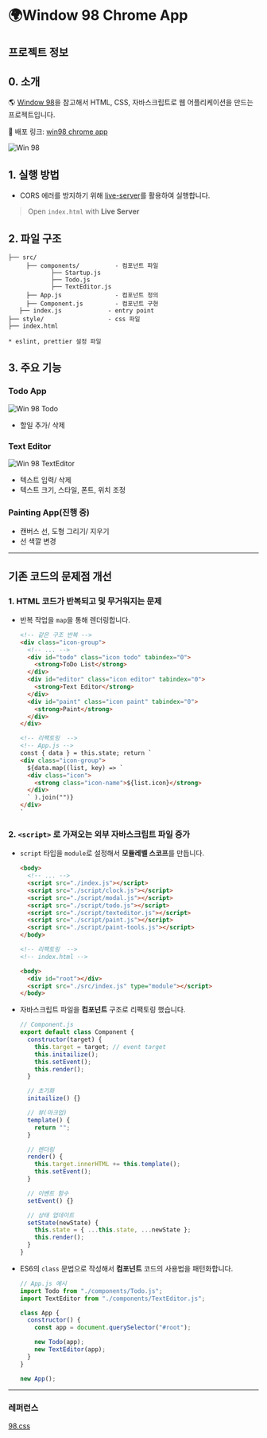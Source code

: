 # 🌍Window 98 Chrome App

## 프로젝트 정보

## 0. 소개

🌎 [Window 98](https://guidebookgallery.org/screenshots/win98)을 참고해서 HTML, CSS, 자바스크립트로 웹 어플리케이션을 만드는 프로젝트입니다.

🔗 배포 링크: [win98 chrome app](https://unruffled-brahmagupta-b81ab7.netlify.app/)

![Win 98](./assets/win98_home.png)

## 1. 실행 방법

- CORS 에러를 방지하기 위해 [live-server](https://marketplace.visualstudio.com/items?itemName=ritwickdey.LiveServer)를 활용하여 실행합니다.

> Open `index.html` with **Live Server**

## 2. 파일 구조

```
├── src/
	 ├── components/          - 컴포넌트 파일
			├── Startup.js
			├── Todo.js
			├── TextEditor.js
	 ├── App.js               - 컴포넌트 정의
	 ├── Component.js         - 컴포넌트 구현
   ├── index.js             - entry point
├── style/                  - css 파일
├── index.html

* eslint, prettier 설정 파일

```

## 3. 주요 기능

### Todo App

![Win 98 Todo](./assets/win98-1.gif)

- 할일 추가/ 삭제

### Text Editor

![Win 98 TextEditor](./assets/win98-2.gif)

- 텍스트 입력/ 삭제
- 텍스트 크기, 스타일, 폰트, 위치 조정

### Painting App(진행 중)

- 캔버스 선, 도형 그리기/ 지우기
- 선 색깔 변경

---

## 기존 코드의 문제점 개선

### 1. HTML 코드가 반복되고 및 무거워지는 문제

- 반복 작업을 `map`을 통해 렌더링합니다.

  ```html
  <!-- 같은 구조 반복 -->
  <div class="icon-group">
    <!-- ... -->
    <div id="todo" class="icon todo" tabindex="0">
      <strong>ToDo List</strong>
    </div>
    <div id="editor" class="icon editor" tabindex="0">
      <strong>Text Editor</strong>
    </div>
    <div id="paint" class="icon paint" tabindex="0">
      <strong>Paint</strong>
    </div>
  </div>

  <!-- 리팩토링  -->
  <!-- App.js -->
  const { data } = this.state; return `
  <div class="icon-group">
    ${data.map((list, key) => `
    <div class="icon">
      <strong class="icon-name">${list.icon}</strong>
    </div>
    ` ).join("")}
  </div>
  `
  ```

### 2. `<script>` 로 가져오는 외부 자바스크립트 파일 증가

- `script` 타입을 `module`로 설정해서 **모듈레벨 스코프**를 만듭니다.

  ```html
  <body>
    <!-- ... -->
    <script src="./index.js"></script>
    <script src="./script/clock.js"></script>
    <script src="./script/modal.js"></script>
    <script src="./script/todo.js"></script>
    <script src="./script/texteditor.js"></script>
    <script src="./script/paint.js"></script>
    <script src="./script/paint-tools.js"></script>
  </body>

  <!-- 리팩토링  -->
  <!-- index.html -->

  <body>
    <div id="root"></div>
    <script src="./src/index.js" type="module"></script>
  </body>
  ```

- 자바스크립트 파일을 **컴포넌트** 구조로 리팩토링 했습니다.

  ```js
  // Component.js
  export default class Component {
    constructor(target) {
      this.target = target; // event target
      this.initailize();
      this.setEvent();
      this.render();
    }

    // 초기화
    initailize() {}

    // 뷰(마크업)
    template() {
      return "";
    }

    // 렌더링
    render() {
      this.target.innerHTML += this.template();
      this.setEvent();
    }

    // 이벤트 함수
    setEvent() {}

    // 상태 업데이트
    setState(newState) {
      this.state = { ...this.state, ...newState };
      this.render();
    }
  }
  ```

- ES6의 `class` 문법으로 작성해서 **컴포넌트** 코드의 사용법을 패턴화합니다.

  ```js
  // App.js 예시
  import Todo from "./components/Todo.js";
  import TextEditor from "./components/TextEditor.js";

  class App {
    constructor() {
      const app = document.querySelector("#root");

      new Todo(app);
      new TextEditor(app);
    }
  }

  new App();
  ```

---

### 레퍼런스

[98.css](https://jdan.github.io/98.css/)
